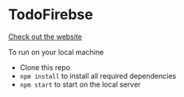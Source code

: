 # TodoFirebse
  
  [Check out the website](http://shoes-store6409.surge.sh/)
  
  To run on your local machine
  
  - Clone this repo
  - `npm install` to install all required dependencies
  - `npm start` to start on the local server